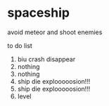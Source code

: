 # spaceship
 avoid meteor and shoot enemies

to do list

1. biu crash disappear
2. nothing
3. nothing
4. ship die explooooosion!!!
5. ship die explooooosion!!!
6. level
